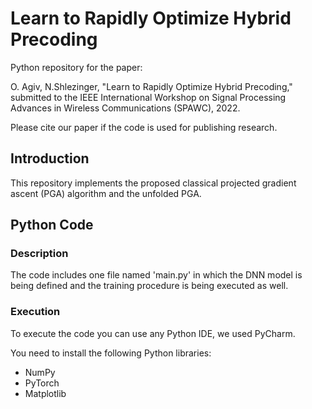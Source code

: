 # Learn to Rapidly Optimize Hybrid Precoding

Python repository for the paper:

O. Agiv, N.Shlezinger, "Learn to Rapidly Optimize Hybrid Precoding," submitted to the IEEE International Workshop on Signal Processing Advances in Wireless Communications (SPAWC), 2022.

Please cite our paper if the code is used for publishing research.

## Introduction
This repository implements the proposed classical projected gradient ascent (PGA) algorithm and the unfolded PGA.

## Python Code
### Description
The code includes one file named 'main.py' in which the DNN model is being defined and the training procedure is being executed as well.

### Execution
To execute the code you can use any Python IDE, we used PyCharm.

You need to install the following Python libraries:
* NumPy
* PyTorch
* Matplotlib

